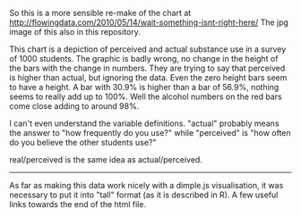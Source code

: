 So this is a more sensible re-make of the chart at http://flowingdata.com/2010/05/14/wait-something-isnt-right-here/ The jpg image of this also in this repository.

This chart is a depiction of perceived and actual substance use in a survey of 1000 students. The graphic is badly wrong, no change in the height of the bars with the change in numbers. They are trying to say that perceived is higher than actual, but ignoring the data. Even the zero height bars seem to have a height. A bar with 30.9% is higher than a bar of 56.9%, nothing seems to really add up to 100%. Well the alcohol numbers on the red bars come close adding to around 98%. 

I can't even understand the variable definitions. "actual" probably means the answer to "how frequently do you use?" while "perceived" is "how often do you believe the other students use?" 

real/perceived is the same idea as actual/perceived.

_____________________

As far as making this data work nicely with a dimple.js visualisation, it was necessary to put it into "tall" format (as it is described in R). A few useful links towards the end of the html file.  




